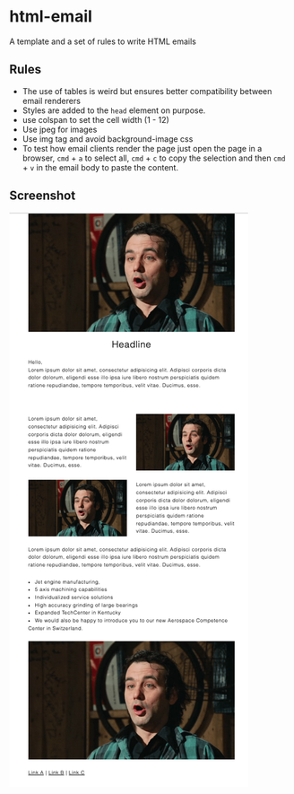 # html-email
A template and a set of rules to write HTML emails

## Rules

- The use of tables is weird but ensures better compatibility between email renderers
- Styles are added to the `head` element on purpose.
- use colspan to set the cell width (1 - 12)
- Use jpeg for images
- Use img tag and avoid background-image css
- To test how email clients render the page just open the page in a browser, `cmd` + `a`
to select all, `cmd` + `c` to copy the selection and then `cmd` + `v` in the email body
to paste the content.

## Screenshot

![Alt text](./screenshot.png "Screenshot")

